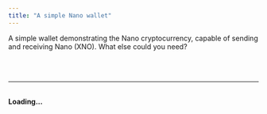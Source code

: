 ```yaml
---
title: "A simple Nano wallet"
---
```


A simple wallet demonstrating the Nano cryptocurrency, capable of sending and receiving Nano (XNO). What else could you need?



<br><br>
<div id="walletDiv">
	<hr><br><strong id="msg">Loading...</strong><br>
</div>


<script src="https://cdn.jsdelivr.net/npm/nanocurrency/dist/nanocurrency.umd.js"></script>
<script>
'use strict';

const WORK_LOCAL = false;			// If false, work is requested from Nano Node
const SEED_ALPHABET_REGEX = new RegExp('^[0123456789abcdefABCDEF]{64}$');
  
var accountData = {};
accountData['XNO'] = {representative:'nano_1center16ci77qw5w69ww8sy4i4bfmgfhr81ydzpurm91cauj11jn6y3uc5y', 
						exchangeAddress:"nano_35h9s5h1z5xngccfcmtg8x858fbej16fyhhmrhcqyjqckeep9zognsmcwxqk",
						server:'https://proxy.powernode.cc/proxy', //'https://mynano.ninja/api/node';
						socket: 'wss://ws.powernode.cc/'}; // 'wss://ws.mynano.ninja/';
						
//////////////////////////////////////////////////////// All crypto helper functions

generateHTML('XNO');

let generateSeed = {};
let unitFromRaw = {};
let rawFromUnit = {};
let getAccountBalance = {};
let unpackSeed = {};
let receive = {};
let sendTo = {};
let checkSeed = {};
let getPending = {};

generateSeed['XNO'] = async function() {
	let preseed = await NanoCurrency.generateSeed();
	return preseed.toUpperCase();
};

checkSeed['XNO'] = function(seed) {	
	let seedPass = true;
	try { NanoCurrency.deriveSecretKey(seed, 0); }
	catch { seedPass = false; }
	return seedPass;
};

unpackSeed['XNO'] = function() {
	const privateKey = NanoCurrency.deriveSecretKey(accountData['XNO'].seed, 0);
	const publicKey = NanoCurrency.derivePublicKey(privateKey);
	const address = NanoCurrency.deriveAddress(publicKey).replace('xrb_', 'nano_');
	return {privateKey: privateKey, publicKey: publicKey, address: address};
}

unitFromRaw['XNO'] = function(bal) {
	let n = bal.toString();
	
	while (n.length < 30 + 1) {
		n = '0' + n;
	}
	let whole = n.substring(0, n.length - 30);	
	
	let cut = 0;
	while (n[n.length - 1 - cut] == '0' && cut < 30 - 2) cut++;
	let fraction = n.substring(n.length - 30, n.length - cut);
	
	return whole + '.' + fraction;	
	//return displayMoney(NanoCurrency.convert(bal, {from: 'raw', to: 'Nano'}));
};

rawFromUnit['XNO'] = function(bal) {	
	let parts = bal.toString().split(".");	
	let whole = parts[0];
	let fraction = '';
	if (parts.length > 1) fraction = parts[1];
	while (fraction.length < 30) {
		fraction += '0';
	}
	return `${whole}${fraction}`;	
}

getAccountBalance['XNO'] = function() {return post(accountData['XNO'].server, { action: 'account_balance',  account: accountData['XNO'].address });};
getPending['XNO'] = async function() {return (await post(accountData['XNO'].server, {action: 'pending', account: accountData['XNO'].address, source:true})).blocks;};

receive['XNO'] = async function(hash) {return nanoReceive('XNO', hash);};
async function nanoReceive(symbol, hash) {
	let coinTypeData = accountData[symbol];
	const {privateKey, publicKey, address} = unpackSeed[symbol]();
	console.log('Receiving in address '+ address +' from block '+ hash);
	let blockInfo = await post(coinTypeData.server, {action: 'block_info', json_block: true, hash: hash});
	let accountInfo = await post(coinTypeData.server, {action: 'account_info', representative: true, account: address});
	let old_balance = accountInfo.balance;
	let previous = accountInfo.frontier;
	let representative = accountInfo.representative;
	let work_input = accountInfo.frontier;
	
	// If this is the first block in the account (Open), it has some specific requirements
	if (old_balance === undefined) { // Receive (Open) Block -- https://docs.nano.org/integration-guides/key-management/#first-receive-transaction
		old_balance = '0';
		previous = '0'.padStart(64, '0');
		representative = coinTypeData.representative;
		work_input = publicKey;    // https://docs.nano.org/integration-guides/work-generation/#work-calculation-details
	}
	
	let work = await work_helper(coinTypeData.server, work_input, 'receive', true);		
	function string_add(n1, n2, pad=0) {return (BigInt(n1) + BigInt(n2)).toString().padStart(pad, '0');	}
	
	// hack for BAN
	if (work === undefined) work = null;
	representative = representative.replace('ban_', 'nano_');
	
	// Create receive block
	let block = NanoCurrency.createBlock(privateKey, {
		work: work,
		previous: previous,
		representative: representative,
		balance: string_add(old_balance, blockInfo.amount),
		link: hash
	});
	
	if (symbol == "BAN") {
		block.block.representative = block.block.representative.replace('nano_', 'ban_');
		block.block.account = block.block.account.replace('nano_', 'ban_');
		block.block.account = block.block.account.replace('xrb_', 'ban_');		
		delete block.block.link_as_account;
	}
	
	let formData = {action: 'process', json_block: true, subtype: 'receive', block: block.block};
	if (work === null) {
		formData.do_work = true;
		formData.block.work = undefined;
	}

	console.log('Receiving block:');
	console.log(block);
	return post(coinTypeData.server, formData);
};

sendTo['XNO'] = async function(destination, amt) {nanoSend('XNO', destination, amt);};
async function nanoSend(symbol, destination, amt) {
	const privateKey = NanoCurrency.deriveSecretKey(accountData[symbol].seed, 0);
	let source = accountData[symbol].address;
	console.log('Sending '+ amt +' Nano from address '+ source +' to '+ destination);
	let accountInfo = await post(accountData[symbol].server, {action: 'account_info', representative: true, account: source});
	let work = await work_helper(accountData[symbol].server, accountInfo.frontier, 'send', true);		
	function string_sub(n1, n2, pad=0) {return (BigInt(n1) - BigInt(n2)).toString().padStart(pad, '0');}

	// hack for BAN
	if (work === undefined) work = null;
	accountInfo.representative = accountInfo.representative.replace('ban_', 'nano_');
	destination = destination.replace('ban_', 'nano_');
	
	// Create send block
	let block = NanoCurrency.createBlock(privateKey, {
		work: work,
		previous: accountInfo.frontier,
		representative: accountInfo.representative,
		balance: string_sub(accountInfo.balance, rawFromUnit[symbol](amt)),
		link: destination
	});
	
	if (symbol == "BAN") {
		block.block.representative = block.block.representative.replace('nano_', 'ban_');
		block.block.representative = block.block.representative.replace('xrb_', 'ban_');
		block.block.account = block.block.account.replace('nano_', 'ban_');
		block.block.account = block.block.account.replace('xrb_', 'ban_');
		delete block.block.link_as_account;
	}
	
	let formData = {action: 'process', json_block: true, subtype: 'send', block: block.block};
	if (work === null) {
		formData.do_work = true;
		formData.block.work = undefined;
	}

	console.log('Sending block:');
	console.log(block);
	return post(accountData[symbol].server, formData);
}

async function work_helper(server, hash, subtype) {
	let response = await post(server, { action: 'active_difficulty' });
	let work_threshold = response.network_current;
	if (subtype == 'receive') work_threshold = response.network_receive_current;

	console.log('Computing work for subtype "'+ subtype +'", difficulty: '+ work_threshold +' (work being done locally: '+ WORK_LOCAL +')');
	let work;
	if (WORK_LOCAL) work = await NanoCurrency.computeWork(hash, {workThreshold: work_threshold});
	else work = (await post(server, {action: 'work_generate', hash: hash, difficulty: work_threshold})).work;
	return work;
}

//////////////////////////////////////////////////////// Network websocket

let accountSocket = {};
function joinSocket(symbol) {
	if (accountData[symbol].socket) {
	
		if (accountSocket[symbol] && (accountSocket[symbol].readyState == "OPEN" || accountSocket[symbol].readyState == "CONNECTING")) {
			accountSocket[symbol].onclose = function() {};
			accountSocket[symbol].close();
		}
		accountSocket[symbol] = new WebSocket(accountData[symbol].socket);
		
		accountSocket[symbol].onclose = function() { 
			console.log("Disconnected from " + symbol + " socket for " + accountData[symbol].address); 
			joinSocket(symbol);
		}
		
		accountSocket[symbol].onopen = function() {
			console.log("Attempting to subscribe to " + symbol + " socket for " + accountData[symbol].address);
			return accountSocket[symbol].send(JSON.stringify({
				action: 'subscribe',
				topic: 'confirmation',
				ack: true,
				options: { accounts: [accountData[symbol].address] }
			}));
		}
		
			// Called with each new inbound WebSocket message
		accountSocket[symbol].onmessage = async function(response) {
			let resp = JSON.parse(response.data);
			if (resp.message) {
				console.log(resp);
				if (resp.message.block.account == accountData[symbol].address) flash(symbol + '-balance', unitFromRaw[symbol](resp.message.block.balance));
				if (resp.message.block.account == accountData[symbol].exchangeAddress) receive[symbol](resp.message.hash);
			} else if (resp.ack) console.log("Subscribed to " + symbol + " socket!");
			else console.log(resp);
		}
		
	}
}

//////////////////////////////////////////////////////// Interface with helper functions

async function generateWallet(symbol) {
	D(`import-${symbol}-seed`).value = await generateSeed[symbol](); 
}

async function importWallet(symbol) {
	const seed = D(`import-${symbol}-seed`).value;
	if (!checkSeed[symbol](seed)) showMsg("Invalid seed.");
	else {
		accountData[symbol].seed = seed; 
		const {privateKey, publicKey, address} = await unpackSeed[symbol]();	
		accountData[symbol].address = address;
		flash(`${symbol}-address`, address);	
		await refreshBalance(symbol);
		showMsg(`${symbol} seed loaded.`);	
		joinSocket(symbol);
	}
}

async function refreshBalance(symbol) {
	if (accountData[symbol].address) {
		const balance = await getAccountBalance[symbol]();
		flash(`${symbol}-balance`, unitFromRaw[symbol](balance.balance));
		flash(`${symbol}-balance-pending`, unitFromRaw[symbol](balance.pending));
	}
}

async function cyclePending(symbol) {
	if (accountData[symbol].address) {
		console.log(`Searching for pending ${symbol} transactions...`);
		const pending = await getPending[symbol]();
		for (const block in pending) {
			await receive[symbol](block);
		}
		refreshBalance(symbol);
	} 
}

async function withdraw(symbol) {
	if (BigInt(rawFromUnit[symbol](D(`${symbol}-withdrawal-amount`).value)) > BigInt(rawFromUnit[symbol](D(`${symbol}-balance`).textContent))) {
		showMsg("Insufficient funds.");
		return false;
	}
	if (accountData[symbol].address) {
		await sendTo[symbol](D(`${symbol}-withdrawal-address`).value, D(`${symbol}-withdrawal-amount`).value);	
		refreshBalance(symbol);
		D(`${symbol}-withdrawal-amount`).value = "0.00";
	}
}

function generateHTML(symbol) {
	D('walletDiv').innerHTML += `<br>
	<button onclick="generateWallet('${symbol}')" style="margin-bottom:10px">Generate New Seed</button>&nbsp;&nbsp;&nbsp;<a target="_blank" href="https://nanodrop.io/">Free faucet </a>
	<br>
	<strong>XNO wallet seed (private, save securely): </strong><input id="import-${symbol}-seed" type="text" size="30" max="64">
	<button id="loadSeed" onclick="importWallet('${symbol}')">Load Seed</button>

	<br><br><hr><br>
	<strong>Receiving address (public, share freely):</strong> <span id="${symbol}-address"></span>
	<br>
	<br><strong>Balance:</strong> <span id="${symbol}-balance">0.00</span> ${symbol} &nbsp;&nbsp;
	<button onclick="refreshBalance('${symbol}')">Refresh</button>
	<br><strong>Arriving balance:</strong> <span id="${symbol}-balance-pending">0.00</span> ${symbol} &nbsp;&nbsp;
	<button onclick="cyclePending('${symbol}')">Receive</button>

	<br><br><hr><br>
	<strong>Destination address:</strong>
	<input id="${symbol}-withdrawal-address" type="text" size="64" max_length="64" value="">
	<br><strong>Amount:</strong>
	<input id="${symbol}-withdrawal-amount" type="number" step="0.01" min="0.0" size="8" max_length="8" value="0.00">
	<button style="margin-left:20px; margin-top:20px" onclick="withdraw('${symbol}')">Transfer</button>
	<br/><br/>`;
	var input = document.getElementById("import-"+symbol+"-seed");
	if(input){
		input.addEventListener("keyup", function(event) {if (event.keyCode === 13) {event.preventDefault(); document.getElementById("loadSeed").click(); } });
	}
}

//////////////////////////////////////////////////////// General helper functions

function showMsg(str, bold) {
	let e = new Date();
	D('msg').textContent = e.toLocaleTimeString() + ": " + str;
	D('msg').style.backgroundColor = "#dff";
	if (bold) D('msg').style.backgroundColor = "#F00";
	setTimeout(function() {	D('msg').style.backgroundColor = "white";}, 500);
}

function flash(obj, str) {
	D(obj).textContent = str;
	D(obj).style.backgroundColor = "#dff";	
	setTimeout(function() {	D(obj).style.backgroundColor = "white";}, 500);
}

function make(string, myClass) { 
	let myObj = document.createElement(string);
	if (myClass) myObj.classList.add(myClass);
	return myObj;
}

function post(url, params) {
    return new Promise((resolve, reject) => {
        let xhttp = new XMLHttpRequest();
        xhttp.timeout = 10*1000; // 10 seconds
        xhttp.onreadystatechange = function() {
            if (this.readyState == 4 && this.status == 200) {
                try {
                    resolve(JSON.parse(this.responseText));
                    return;
                } catch(e) {
                    console.error('Failed to parse response from node');
                    console.error(this.responseText);
                    reject(e);
                    return;
                }
            } else if (this.readyState == 4 && this.status != 200) {
                console.error('Failed to connect to '+ url);
                reject();
                return;
            }
        };
        xhttp.open("POST", url, true);
        xhttp.setRequestHeader("Content-Type", "application/json");
        xhttp.send(JSON.stringify(params));
    });
}

function D(string) { return document.getElementById(string); }	
	
showMsg("Welcome.");	
</script>
